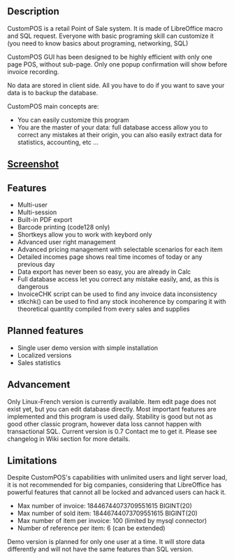 ## Description
CustomPOS is a retail Point of Sale system. It is made of LibreOffice macro and SQL request. Everyone with basic programing skill can customize it (you need to know basics about programing, networking, SQL)

CustomPOS GUI has been designed to be highly efficient with only one page POS, without sub-page. Only one popup confirmation will show before invoice recording.

No data are stored in client side. All you have to do if you want to save your data is to backup the database.    
  
CustomPOS main concepts are:
- You can easily customize this program
- You are the master of your data: full database access allow you to correct any mistakes at their origin, you can also easily extract data for statistics, accounting, etc ...

## [Screenshot](https://github.com/Nick689/CustomPOS/blob/master/Preview/ViewAll.md)

## Features
* Multi-user
* Multi-session
* Built-in PDF export
* Barcode printing (code128 only)
* Shortkeys allow you to work with keybord only
* Advanced user right management
* Advanced pricing management with selectable scenarios for each item
* Detailed incomes page shows real time incomes of today or any previous day
* Data export has never been so easy, you are already in Calc
* Full database access let you correct any mistake easily,        and,    as this is dangerous
* InvoiceCHK script can be used to find any invoice data inconsistency
* stkchk() can be used to find any stock incoherence by comparing it with theoretical quantity compiled from every sales and supplies

## Planned features
* Single user demo version with simple installation
* Localized versions
* Sales statistics

## Advancement
Only Linux-French version is currently available. Item edit page does not exist yet, but you can edit database directly. Most important features are implemented and this program is used daily. Stability is good but not as good other classic program, however data loss cannot happen with transactional SQL. Current version is 0.7  Contact me to get it. Please see changelog in Wiki section for more details.

## Limitations
Despite CustomPOS's capabilities with unlimited users and light server load, it is not recommended for big companies, considering that LibreOffice has powerful features that cannot all be locked and advanced users can hack it.

* Max number of invoice: 18446744073709551615 BIGINT(20)
* Max number of sold item: 18446744073709551615 BIGINT(20)
* Max number of item per invoice: 100 (limited by mysql connector)
* Number of reference per item: 6 (can be extended)

Demo version is planned for only one user at a time. It will store data differently and will not have the same features than SQL version.

